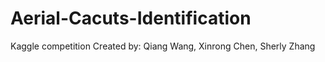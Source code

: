 # Aerial-Cacuts-Identification
Kaggle competition
Created by: Qiang Wang, Xinrong Chen, Sherly Zhang
